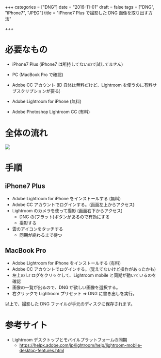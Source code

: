 +++
categories = ["DNG"]
date = "2016-11-01"
draft = false
tags = ["DNG", "iPhone7", "JPEG"]
title = "iPhone7 Plus で撮影した DNG 画像を取り出す方法"

+++

# 必要なもの

- iPhone7 Plus (iPhone7 は所持してないので試してません)
- PC (MacBook Pro で確認)

- Adobe CC アカウント (ID 自体は無料だけど、Lightroom を使うのに有料サブスクリプションが要る)

- Adobe Lightroom for iPhone (無料)
- Adobe Photoshop Lightroom CC (有料)

# 全体の流れ

<img src="../figure1.png" />

# 手順

## iPhone7 Plus

- Adobe Lightroom for iPhone をインストールする (無料)
- Adobe CC アカウントでログインする。(画面左上からアクセス)
- Lightroom のカメラを使って撮影 (画面右下からアクセス)
  - DNG の(フラット)ボタンがあるので有効にする
  - 撮影する
- 雲のアイコンをタッチする
  - 同期が終わるまで待つ

## MacBook Pro

- Adobe Lightroom for iPhone をインストールする (有料)
- Adobe CC アカウントでログインする。(覚えてないけど操作があったかも)
- 左上の Lr ログをクリックして、Lightroom mobile と同期が動いているのを確認
- 画像の一覧が出るので、DNG が欲しい画像を選択する。
- 右クリックで Lightroom プリセット => DNG に書き出しを実行。

以上で、撮影した DNG ファイルが手元のディスクに保存されます。

# 参考サイト

- Lightroom デスクトップとモバイルプラットフォームの同期
  - https://helpx.adobe.com/jp/lightroom/help/lightroom-mobile-desktop-features.html




